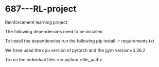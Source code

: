 # 687---RL-project
Reinforcement learning project

The following dependencies need to be installed

To install the dependencies run the following
pip install -r requirements.txt

We have used the cpu version of pytorch and the gym version=0.26.2

To run the individual files run
python <file_path>
